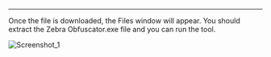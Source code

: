 -------------------------
Once the file is downloaded, the Files window will appear. You should extract the Zebra Obfuscator.exe file and you can run the tool.

![Screenshot_1](https://github.com/user-attachments/assets/09164121-0344-446d-ab19-138259d80a45)

